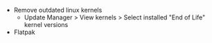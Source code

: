 - Remove outdated linux kernels
  - Update Manager > View kernels > Select installed "End of Life" kernel versions
- Flatpak
